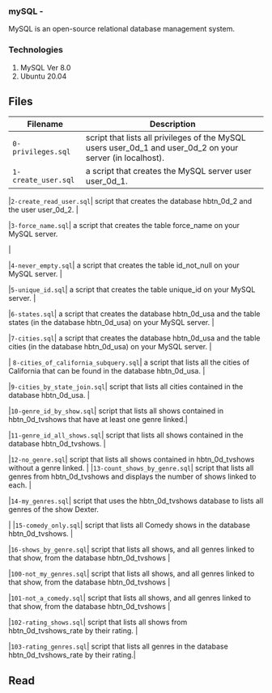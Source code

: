 ### mySQL -  
   MySQL is an open-source relational database management system.


   ### Technologies

   1. MySQL Ver 8.0
   2. Ubuntu 20.04


## Files
| Filename | Description |
| -------- | ----------- |
| `0-privileges.sql` | script that lists all privileges of the MySQL users user_0d_1 and user_0d_2 on your server (in localhost).|
| `1-create_user.sql` |  a script that creates the MySQL server user user_0d_1. |

|`2-create_read_user.sql`| script that creates the database hbtn_0d_2 and the user user_0d_2. |


|`3-force_name.sql`| a script that creates the table force_name on your MySQL server.

|


|`4-never_empty.sql`| a script that creates the table id_not_null on your MySQL server. |


|`5-unique_id.sql`| a script that creates the table unique_id on your MySQL server. |


|`6-states.sql`| a script that creates the database hbtn_0d_usa and the table states (in the database hbtn_0d_usa) on your MySQL server. |


|`7-cities.sql`| a script that creates the database hbtn_0d_usa and the table cities (in the database hbtn_0d_usa) on your MySQL server. |


|
`8-cities_of_california_subquery.sql`|  a script that lists all the cities of California that can be found in the database hbtn_0d_usa.
 |

|`9-cities_by_state_join.sql`|  script that lists all cities contained in the database hbtn_0d_usa. |

|`10-genre_id_by_show.sql`| script that lists all shows contained in hbtn_0d_tvshows that have at least one genre linked.|

|`11-genre_id_all_shows.sql`| script that lists all shows contained in the database hbtn_0d_tvshows. |

|`12-no_genre.sql`|  script that lists all shows contained in hbtn_0d_tvshows without a genre linked. |
|`13-count_shows_by_genre.sql`| script that lists all genres from hbtn_0d_tvshows and displays the number of shows linked to each. |

|`14-my_genres.sql`| script that uses the hbtn_0d_tvshows database to lists all genres of the show Dexter.

 |
|`15-comedy_only.sql`|  script that lists all Comedy shows in the database hbtn_0d_tvshows. |

|`16-shows_by_genre.sql`|  script that lists all shows, and all genres linked to that show, from the database hbtn_0d_tvshows |

|`100-not_my_genres.sql`|  script that lists all shows, and all genres linked to that show, from the database hbtn_0d_tvshows |

|`101-not_a_comedy.sql`|  script that lists all shows, and all genres linked to that show, from the database hbtn_0d_tvshows |

|`102-rating_shows.sql`| script that lists all shows from hbtn_0d_tvshows_rate by their rating. |

|`103-rating_genres.sql`| script that lists all genres in the database hbtn_0d_tvshows_rate by their rating.|
## Read